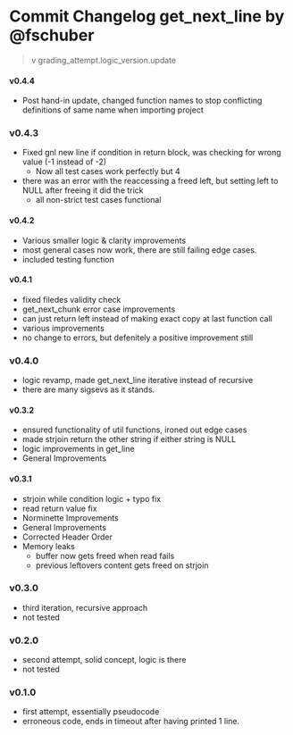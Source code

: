 # Commit Changelog get_next_line by @fschuber

> v grading_attempt.logic_version.update

#### v0.4.4
- Post hand-in update, changed function names to stop conflicting definitions of same name when importing project

### v0.4.3
- Fixed gnl new line if condition in return block, was checking for wrong value (-1 instead of -2)
	- Now all test cases work perfectly but 4
- there was an error with the reaccessing a freed left, but setting left to NULL after freeing it did the trick
	- all non-strict test cases functional

#### v0.4.2
- Various smaller logic & clarity improvements
- most general cases now work, there are still failing edge cases.
- included testing function

#### v0.4.1
- fixed filedes validity check
- get_next_chunk error case improvements
- can just return left instead of making exact copy at last function call
- various improvements
- no change to errors, but defenitely a positive improvement still

### v0.4.0
- logic revamp, made get_next_line iterative instead of recursive
- there are many sigsevs as it stands.

#### v0.3.2
- ensured functionality of util functions, ironed out edge cases
- made strjoin return the other string if either string is NULL
- logic improvements in get_line
- General Improvements

#### v0.3.1
- strjoin while condition logic + typo fix
- read return value fix
- Norminette Improvements
- General Improvements
- Corrected Header Order
- Memory leaks
	- buffer now gets freed when read fails
	- previous leftovers content gets freed on strjoin

### v0.3.0
- third iteration, recursive approach
- not tested

### v0.2.0
- second attempt, solid concept, logic is there
- not tested

### v0.1.0
- first attempt, essentially pseudocode
- erroneous code, ends in timeout after having printed 1 line.
